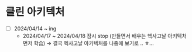 # 클린 아키텍처

- [ ] 2024/04/14 ~ ing
  - 2024/04/17 ~ 2024/04/18 잠시 stop (만들면서 배우는 헥사고날 아키텍처 먼저 학습) -> 결국 헥사고날 아키텍처를 나중에 보기로 .. ㅎ...
